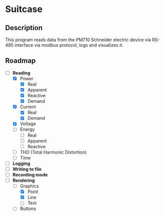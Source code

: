 # Suitcase
## Description
This program reads data from the PM710 Schneider electric device via RS-485 interface via modbus protocol, logs and visualizes it.

## Roadmap
- [ ] **Reading**
  - [x] Power
    - [x] Real
    - [x] Apparent
    - [x] Reactive
    - [x] Demand
  - [x] Current
    - [x] Real
    - [x] Demand 
  - [x] Voltage
  - [ ] Energy
    - [ ] Real
    - [ ] Apparent
    - [ ] Reactive
  - [ ] THD (Total Harmonic Distortion)
  - [ ] Time
- [ ] **Logging**
- [ ] **Writing to file**
- [ ] **Recording mode**
- [ ] **Rendering**
  - [ ] Graphics
    - [x] Point
    - [x] Line
    - [ ] Text
  - [ ] Buttons
